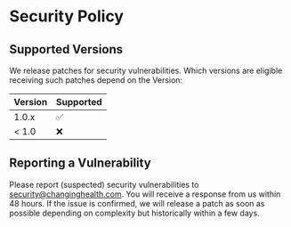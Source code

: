 # Security Policy

## Supported Versions

We release patches for security vulnerabilities. Which versions are eligible receiving such patches depend on the Version:

| Version | Supported          |
| ------- | ------------------ |
| 1.0.x   | :white_check_mark: |
| < 1.0   | :x:                |

## Reporting a Vulnerability

Please report (suspected) security vulnerabilities to security@changinghealth.com. You will receive a response from us within 48 hours. If the issue is confirmed, we will release a patch as soon as possible depending on complexity but historically within a few days.
